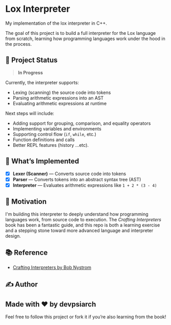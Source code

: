 # Lox Interpreter

My implementation of the lox interpreter in C++.

The goal of this project is to build a full interpreter for the Lox language from scratch, learning how programming languages work under the hood in the process.

## 🚧 Project Status

> **In Progress**

Currently, the interpreter supports:
- Lexing (scanning) the source code into tokens
- Parsing arithmetic expressions into an AST
- Evaluating arithmetic expressions at runtime

Next steps will include:
- Adding support for grouping, comparison, and equality operators
- Implementing variables and environments
- Supporting control flow (`if`, `while`, etc.)
- Function definitions and calls
- Better REPL features (history ...etc).

## 🔧 What’s Implemented

- [x] **Lexer (Scanner)** — Converts source code into tokens
- [x] **Parser** — Converts tokens into an abstract syntax tree (AST)
- [x] **Interpreter** — Evaluates arithmetic expressions like `1 + 2 * (3 - 4)`  

## 🧠 Motivation

I'm building this interpreter to deeply understand how programming languages work, from source code to execution. The *Crafting Interpreters* book has been a fantastic guide, and this repo is both a learning exercise and a stepping stone toward more advanced language and interpreter design.

## 📚 Reference

- [Crafting Interpreters by Bob Nystrom](https://craftinginterpreters.com/)

## ✍️ Author

Made with ❤️ by devpsiarch
---
Feel free to follow this project or fork it if you’re also learning from the book!
